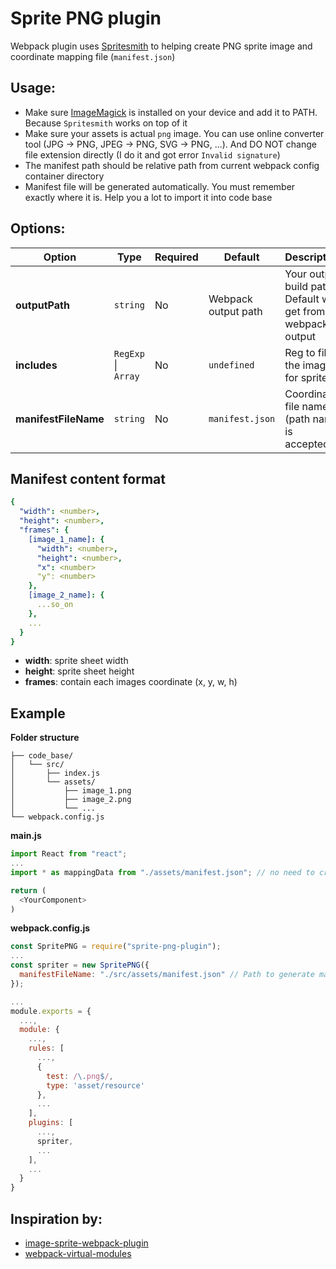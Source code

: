 # Sprite PNG plugin
Webpack plugin uses [Spritesmith](https://github.com/twolfson/spritesmith) to helping create PNG sprite image and coordinate mapping file (`manifest.json`)
## Usage:
- Make sure [ImageMagick](https://imagemagick.org/) is installed on your device and add it to PATH. Because `Spritesmith` works on top of it  
- Make sure your assets is actual `png` image. You can use online converter tool (JPG -> PNG, JPEG -> PNG, SVG -> PNG, ...). And DO NOT change file extension directly (I do it and got error `Invalid signature`)  
- The manifest path should be relative path from current webpack config container directory  
- Manifest file will be generated automatically. You must remember exactly where it is. Help you a lot to import it into code base  
  
## Options:  
| Option               | Type                    | Required | Default             | Description                                                  |
|----------------------|-------------------------|----------|---------------------|--------------------------------------------------------------|
| **outputPath**       | `string`                | No       | Webpack output path | Your output build path. Default will get from webpack output |
| **includes**         | `RegExp` &#124; `Array` | No       | `undefined`         | Reg to filter the images for sprite                          |
| **manifestFileName** | `string`                | No       | `manifest.json`     | Coordinate file name (path name is accepted)                 |
  
## Manifest content format
```yaml
{
  "width": <number>,
  "height": <number>,
  "frames": {
    [image_1_name]: {
      "width": <number>,
      "height": <number>,
      "x": <number>
      "y": <number>
    },
    [image_2_name]: {
      ...so_on
    },
    ...
  }
}
```
- **width**: sprite sheet width
- **height**: sprite sheet height
- **frames**: contain each images coordinate (x, y, w, h)
  
## Example
**Folder structure**  
```
├── code_base/
│   └── src/
│       ├── index.js
│       └── assets/
│           ├── image_1.png
│           ├── image_2.png
│           └── ...
└── webpack.config.js
```

**main.js**
```js
import React from "react";
...
import * as mappingData from "./assets/manifest.json"; // no need to create this file. Just remember the path

return (
  <YourComponent>
)
```

**webpack.config.js**
```js
const SpritePNG = require("sprite-png-plugin");
...
const spriter = new SpritePNG({
  manifestFileName: "./src/assets/manifest.json" // Path to generate manifest file
});

...
module.exports = {
  ...,
  module: {
    ...,
    rules: [
      ...,
      {
        test: /\.png$/,
        type: 'asset/resource'
      },
      ...
    ],
    plugins: [
      ...,
      spriter,
      ...
    ],
    ...
  }
}
```
  
## Inspiration by:
- [image-sprite-webpack-plugin](https://github.com/naver/image-sprite-webpack-plugin)
- [webpack-virtual-modules](https://github.com/sysgears/webpack-virtual-modules)